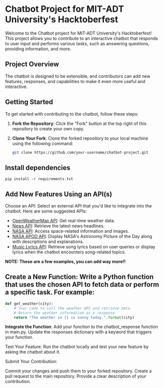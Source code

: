 # Chatbot Project for MIT-ADT University's Hacktoberfest

Welcome to the Chatbot project for MIT-ADT University's Hacktoberfest! This project allows you to contribute to an interactive chatbot that responds to user input and performs various tasks, such as answering questions, providing information, and more.

## Project Overview

The chatbot is designed to be extensible, and contributors can add new features, responses, and capabilities to make it even more useful and interactive.

## Getting Started

To get started with contributing to the chatbot, follow these steps:

1. **Fork the Repository**: Click the "Fork" button at the top right of this repository to create your own copy.

2. **Clone Your Fork**: Clone the forked repository to your local machine using the following command:

   ```bash
   git clone https://github.com/your-username/chatbot-project.git


## Install dependencies 
    
    pip install -r requirements.txt


## Add New Features Using an API(s)

Choose an API: Select an external API that you'd like to integrate into the chatbot. Here are some suggested APIs:

- [OpenWeatherMap API](https://openweathermap.org/api): Get real-time weather data.
- [News API](https://newsapi.org/): Retrieve the latest news headlines.
- [NASA API](https://api.nasa.gov/): Access space-related information and images.
- [NASA APOD API](https://apod.nasa.gov/apod/lib/about_apod.html): Display NASA's Astronomy Picture of the Day along with descriptions and explanations.
- [Music Lyrics API](https://lyricsovh.docs.apiary.io/): Retrieve song lyrics based on user queries or display lyrics when the chatbot encounters song-related topics.

**NOTE: These are a few examples, you can add way more!!**
## Create a New Function: Write a Python function that uses the chosen API to fetch data or perform a specific task. For example:

```py
def get_weather(city):
    # Your code to call the weather API and retrieve data
    # Return the weather information as a response
    return "The weather in {} is sunny today.".format(city)
```


**Integrate the Function**: Add your function to the chatbot_response function in main.py. Update the responses dictionary with a keyword that triggers your function.

Test Your Feature: Run the chatbot locally and test your new feature by asking the chatbot about it.

Submit Your Contribution:

Commit your changes and push them to your forked repository.
Create a pull request to the main repository. Provide a clear description of your contribution.
